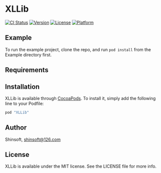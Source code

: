 # XLLib



[![CI Status](http://img.shields.io/travis/Shinsoft/XLLib.svg?style=flat)](https://travis-ci.org/Shinsoft/XLLib)
[![Version](https://img.shields.io/cocoapods/v/XLLib.svg?style=flat)](http://cocoapods.org/pods/XLLib)
[![License](https://img.shields.io/cocoapods/l/XLLib.svg?style=flat)](http://cocoapods.org/pods/XLLib)
[![Platform](https://img.shields.io/cocoapods/p/XLLib.svg?style=flat)](http://cocoapods.org/pods/XLLib)

## Example

To run the example project, clone the repo, and run `pod install` from the Example directory first.

## Requirements

## Installation

XLLib is available through [CocoaPods](http://cocoapods.org). To install
it, simply add the following line to your Podfile:

```ruby
pod "XLLib"
```

## Author

Shinsoft, shinsoft@126.com

## License

XLLib is available under the MIT license. See the LICENSE file for more info.
